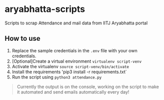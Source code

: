 # aryabhatta-scripts
Scripts to scrap Attendance and mail data from IITJ Aryabhatta portal

## How to use

1. Replace the sample credentials in the `.env` file with your own credentials.
1. [Optional]Create a virtual environment `virtualenv script-venv`
1. Activate the virtualenv `source script-venv/bin/activate`
1. Install the requirements 'pip3 install -r requirements.txt` 
1. Run the script using `python3 attendance.py`

> Currently the output is on the console, working on the script to make it automated and send emails automatically every day!
